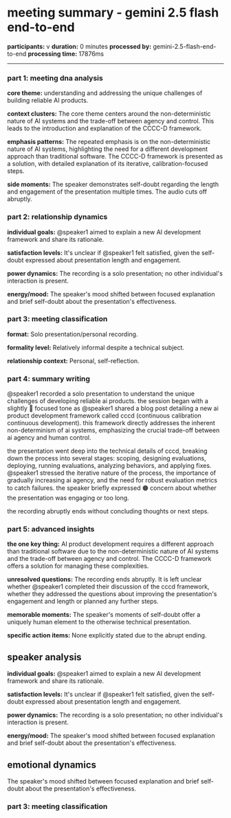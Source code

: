 # meeting summary - gemini 2.5 flash end-to-end

**participants:** v
**duration:** 0 minutes
**processed by:** gemini-2.5-flash-end-to-end
**processing time:** 17876ms

---

### part 1: meeting dna analysis

**core theme:**  understanding and addressing the unique challenges of building reliable AI products.

**context clusters:**  The core theme centers around the non-deterministic nature of AI systems and the trade-off between agency and control.  This leads to the introduction and explanation of the CCCC-D framework.

**emphasis patterns:** The repeated emphasis is on the non-deterministic nature of AI systems, highlighting the need for a different development approach than traditional software. The CCCC-D framework is presented as a solution, with detailed explanation of its iterative, calibration-focused steps.


**side moments:** The speaker demonstrates self-doubt regarding the length and engagement of the presentation multiple times. The audio cuts off abruptly.


### part 2: relationship dynamics

**individual goals:** @speaker1 aimed to explain a new AI development framework and share its rationale.


**satisfaction levels:**  It's unclear if @speaker1 felt satisfied, given the self-doubt expressed about presentation length and engagement.


**power dynamics:** The recording is a solo presentation; no other individual's interaction is present.


**energy/mood:** The speaker's mood shifted between focused explanation and brief self-doubt about the presentation's effectiveness.


### part 3: meeting classification

**format:** Solo presentation/personal recording.

**formality level:** Relatively informal despite a technical subject.

**relationship context:** Personal, self-reflection.


### part 4: summary writing

@speaker1 recorded a solo presentation to understand the unique challenges of developing reliable ai products. the session began with a slightly 🔵 focused tone as @speaker1 shared a blog post detailing a new ai product development framework called cccd (continuous calibration continuous development). this framework directly addresses the inherent non-determinism of ai systems, emphasizing the crucial trade-off between ai agency and human control.

the presentation went deep into the technical details of cccd, breaking down the process into several stages: scoping, designing evaluations, deploying, running evaluations, analyzing behaviors, and applying fixes. @speaker1 stressed the iterative nature of the process, the importance of gradually increasing ai agency, and the need for robust evaluation metrics to catch failures.  the speaker briefly expressed 🟠 concern about whether the presentation was engaging or too long.

the recording abruptly ends without concluding thoughts or next steps.


### part 5: advanced insights

**the one key thing:**  AI product development requires a different approach than traditional software due to the non-deterministic nature of AI systems and the trade-off between agency and control.  The CCCC-D framework offers a solution for managing these complexities.

**unresolved questions:** The recording ends abruptly. It is left unclear whether @speaker1 completed their discussion of the cccd framework, whether they addressed the questions about improving the presentation's engagement and length or  planned any further steps.

**memorable moments:** The speaker's moments of self-doubt offer a uniquely human element to the otherwise technical presentation.

**specific action items:** None explicitly stated due to the abrupt ending.

## speaker analysis
**individual goals:** @speaker1 aimed to explain a new AI development framework and share its rationale.


**satisfaction levels:**  It's unclear if @speaker1 felt satisfied, given the self-doubt expressed about presentation length and engagement.


**power dynamics:** The recording is a solo presentation; no other individual's interaction is present.


**energy/mood:** The speaker's mood shifted between focused explanation and brief self-doubt about the presentation's effectiveness.

## emotional dynamics
The speaker's mood shifted between focused explanation and brief self-doubt about the presentation's effectiveness.


### part 3: meeting classification